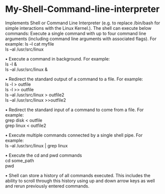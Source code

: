# My-Shell-Command-line-interpreter
Implements Shell or Command Line Interpreter (e.g. to replace /bin/bash for simple interactions with the Linux Kernel.).
The shell can execute below commands:
Execute a single command with up to four command line arguments (including command line arguments with associated flags). For example:
ls –l 
cat myfile  
ls –al /usr/src/linux

• Execute a command in background. For example:   
ls -l &  
ls –al /usr/src/linux &  

• Redirect the standard output of a command to a file. For example:   
ls -l > outfile  
ls -l >> outfile  
ls –al /usr/src/linux > outfile2  
ls –al /usr/src/linux >>outfile2  

• Redirect the standard input of a command to come from a file. For example:   
grep disk < outfile  
grep linux < outfile2  

• Execute multiple commands connected by a single shell pipe. For example:    
ls –al /usr/src/linux | grep linux  

• Execute the cd and pwd commands  
cd some_path  
pwd  

• Shell can store a history of all commands executed. 
This includes the ability to scroll through this history using up and down arrow keys as well and rerun previously entered commands.
